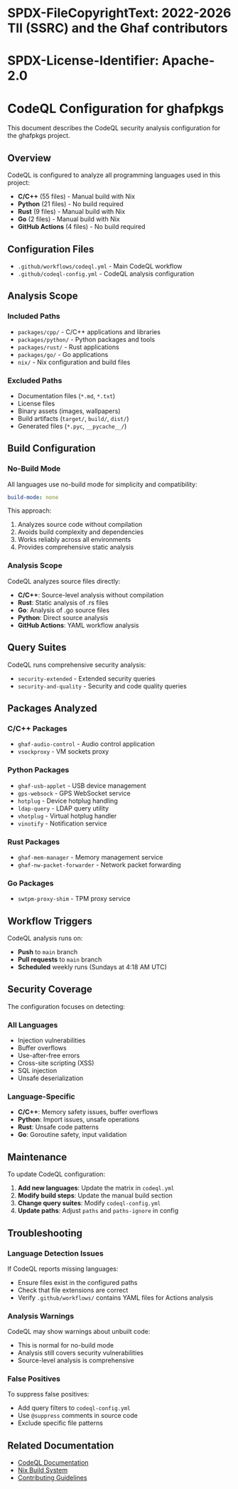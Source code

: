 # SPDX-FileCopyrightText: 2022-2026 TII (SSRC) and the Ghaf contributors
# SPDX-License-Identifier: Apache-2.0

# CodeQL Configuration for ghafpkgs

This document describes the CodeQL security analysis configuration for the ghafpkgs project.

## Overview

CodeQL is configured to analyze all programming languages used in this project:

- **C/C++** (55 files) - Manual build with Nix
- **Python** (21 files) - No build required
- **Rust** (9 files) - Manual build with Nix
- **Go** (2 files) - Manual build with Nix
- **GitHub Actions** (4 files) - No build required

## Configuration Files

- `.github/workflows/codeql.yml` - Main CodeQL workflow
- `.github/codeql-config.yml` - CodeQL analysis configuration

## Analysis Scope

### Included Paths
- `packages/cpp/` - C/C++ applications and libraries
- `packages/python/` - Python packages and tools
- `packages/rust/` - Rust applications
- `packages/go/` - Go applications
- `nix/` - Nix configuration and build files

### Excluded Paths
- Documentation files (`*.md`, `*.txt`)
- License files
- Binary assets (images, wallpapers)
- Build artifacts (`target/`, `build/`, `dist/`)
- Generated files (`*.pyc`, `__pycache__/`)

## Build Configuration

### No-Build Mode
All languages use no-build mode for simplicity and compatibility:

```yaml
build-mode: none
```

This approach:
1. Analyzes source code without compilation
2. Avoids build complexity and dependencies
3. Works reliably across all environments
4. Provides comprehensive static analysis

### Analysis Scope
CodeQL analyzes source files directly:
- **C/C++**: Source-level analysis without compilation
- **Rust**: Static analysis of .rs files
- **Go**: Analysis of .go source files
- **Python**: Direct source analysis
- **GitHub Actions**: YAML workflow analysis

## Query Suites

CodeQL runs comprehensive security analysis:

- `security-extended` - Extended security queries
- `security-and-quality` - Security and code quality queries

## Packages Analyzed

### C/C++ Packages
- `ghaf-audio-control` - Audio control application
- `vsockproxy` - VM sockets proxy

### Python Packages
- `ghaf-usb-applet` - USB device management
- `gps-websock` - GPS WebSocket service
- `hotplug` - Device hotplug handling
- `ldap-query` - LDAP query utility
- `vhotplug` - Virtual hotplug handler
- `vinotify` - Notification service

### Rust Packages
- `ghaf-mem-manager` - Memory management service
- `ghaf-nw-packet-forwarder` - Network packet forwarding

### Go Packages
- `swtpm-proxy-shim` - TPM proxy service

## Workflow Triggers

CodeQL analysis runs on:
- **Push** to `main` branch
- **Pull requests** to `main` branch
- **Scheduled** weekly runs (Sundays at 4:18 AM UTC)

## Security Coverage

The configuration focuses on detecting:

### All Languages
- Injection vulnerabilities
- Buffer overflows
- Use-after-free errors
- Cross-site scripting (XSS)
- SQL injection
- Unsafe deserialization

### Language-Specific
- **C/C++**: Memory safety issues, buffer overflows
- **Python**: Import issues, unsafe operations
- **Rust**: Unsafe code patterns
- **Go**: Goroutine safety, input validation

## Maintenance

To update CodeQL configuration:

1. **Add new languages**: Update the matrix in `codeql.yml`
2. **Modify build steps**: Update the manual build section
3. **Change query suites**: Modify `codeql-config.yml`
4. **Update paths**: Adjust `paths` and `paths-ignore` in config

## Troubleshooting

### Language Detection Issues
If CodeQL reports missing languages:
- Ensure files exist in the configured paths
- Check that file extensions are correct
- Verify `.github/workflows/` contains YAML files for Actions analysis

### Analysis Warnings
CodeQL may show warnings about unbuilt code:
- This is normal for no-build mode
- Analysis still covers security vulnerabilities
- Source-level analysis is comprehensive

### False Positives
To suppress false positives:
- Add query filters to `codeql-config.yml`
- Use `@suppress` comments in source code
- Exclude specific file patterns

## Related Documentation

- [CodeQL Documentation](https://docs.github.com/en/code-security/code-scanning)
- [Nix Build System](../README.md)
- [Contributing Guidelines](../CONTRIBUTING.md)
